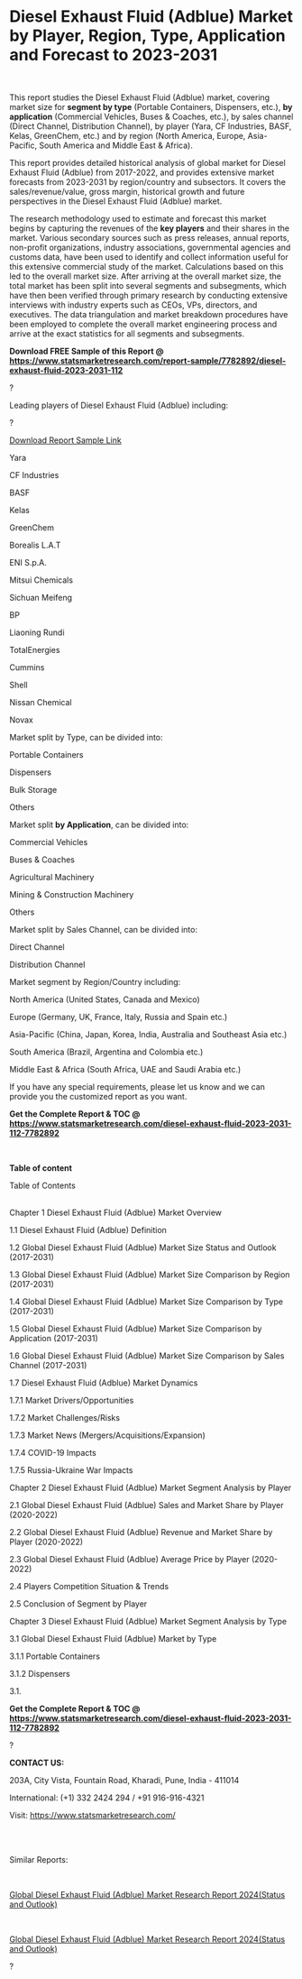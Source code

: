 <h1>Diesel Exhaust Fluid (Adblue) Market by Player, Region, Type, Application and Forecast to 2023-2031</h1><br/><p>This report studies the Diesel Exhaust Fluid (Adblue) market, covering market size for <strong>segment by type</strong> (Portable Containers, Dispensers, etc.), <strong>by application</strong> (Commercial Vehicles, Buses & Coaches, etc.), by sales channel (Direct Channel, Distribution Channel), by player (Yara, CF Industries, BASF, Kelas, GreenChem, etc.) and by region (North America, Europe, Asia-Pacific, South America and Middle East & Africa).</p>
 
 
 
 <p>This report provides detailed historical analysis of global market for Diesel Exhaust Fluid (Adblue) from 2017-2022, and provides extensive market forecasts from 2023-2031 by region/country and subsectors. It covers the sales/revenue/value, gross margin, historical growth and future perspectives in the Diesel Exhaust Fluid (Adblue) market.</p>
 
 
 
 <p>The research methodology used to estimate and forecast this market begins by capturing the revenues of the <strong>key players</strong> and their shares in the market. Various secondary sources such as press releases, annual reports, non-profit organizations, industry associations, governmental agencies and customs data, have been used to identify and collect information useful for this extensive commercial study of the market. Calculations based on this led to the overall market size. After arriving at the overall market size, the total market has been split into several segments and subsegments, which have then been verified through primary research by conducting extensive interviews with industry experts such as CEOs, VPs, directors, and executives. The data triangulation and market breakdown procedures have been employed to complete the overall market engineering process and arrive at the exact statistics for all segments and subsegments.</p>
 
 
 
 <div><b>Download FREE Sample of this Report @ <a href="https://www.statsmarketresearch.com/download-free-sample/7782892/diesel-exhaust-fluid-2023-2031-112">https://www.statsmarketresearch.com/report-sample/7782892/diesel-exhaust-fluid-2023-2031-112</a></b></div>
 
 
 
 <p>? </p>
 
 
 
 <p>Leading players of Diesel Exhaust Fluid (Adblue) including:</p>
 
 
 
 <p>? </p>
 
 
 
 <p><a href="https://www.statsmarketresearch.com/download-free-sample/7782892/diesel-exhaust-fluid-2023-2031-112">Download Report Sample Link</a></p>
 
 
 
 <p>Yara</p>
 
 
 
 <p>CF Industries</p>
 
 
 
 <p>BASF</p>
 
 
 
 <p>Kelas</p>
 
 
 
 <p>GreenChem</p>
 
 
 
 <p>Borealis L.A.T</p>
 
 
 
 <p>ENI S.p.A.</p>
 
 
 
 <p>Mitsui Chemicals</p>
 
 
 
 <p>Sichuan Meifeng</p>
 
 
 
 <p>BP</p>
 
 
 
 <p>Liaoning Rundi</p>
 
 
 
 <p>TotalEnergies</p>
 
 
 
 <p>Cummins</p>
 
 
 
 <p>Shell</p>
 
 
 
 <p>Nissan Chemical</p>
 
 
 
 <p>Novax</p>
 
 
 
 <p>Market split by Type, can be divided into:</p>
 
 
 
 <p>Portable Containers</p>
 
 
 
 <p>Dispensers</p>
 
 
 
 <p>Bulk Storage</p>
 
 
 
 <p>Others</p>
 
 
 
 <p>Market split <strong>by Application</strong>, can be divided into:</p>
 
 
 
 <p>Commercial Vehicles</p>
 
 
 
 <p>Buses & Coaches</p>
 
 
 
 <p>Agricultural Machinery</p>
 
 
 
 <p>Mining & Construction Machinery</p>
 
 
 
 <p>Others</p>
 
 
 
 <p>Market split by Sales Channel, can be divided into:</p>
 
 
 
 <p>Direct Channel</p>
 
 
 
 <p>Distribution Channel</p>
 
 
 
 <p>Market segment by Region/Country including:</p>
 
 
 
 <p>North America (United States, Canada and Mexico)</p>
 
 
 
 <p>Europe (Germany, UK, France, Italy, Russia and Spain etc.)</p>
 
 
 
 <p>Asia-Pacific (China, Japan, Korea, India, Australia and Southeast Asia etc.)</p>
 
 
 
 <p>South America (Brazil, Argentina and Colombia etc.)</p>
 
 
 
 <p>Middle East & Africa (South Africa, UAE and Saudi Arabia etc.)</p>
 
 
 
 <p>If you have any special requirements, please let us know and we can provide you the customized report as you want.</p>
 
 
 
 <div><b>Get the Complete Report & TOC @ <a href="https://www.statsmarketresearch.com/diesel-exhaust-fluid-2023-2031-112-7782892">https://www.statsmarketresearch.com/diesel-exhaust-fluid-2023-2031-112-7782892</a></b></div>
 
 
 
 <p><br />
 
 <b>Table of content</b></p>
 
 
 
 <p>Table of Contents<br />
 
 <br />
 
 Chapter 1 Diesel Exhaust Fluid (Adblue) Market Overview<br />
 
 1.1 Diesel Exhaust Fluid (Adblue) Definition<br />
 
 1.2 Global Diesel Exhaust Fluid (Adblue) Market Size Status and Outlook (2017-2031)<br />
 
 1.3 Global Diesel Exhaust Fluid (Adblue) Market Size Comparison by Region (2017-2031)<br />
 
 1.4 Global Diesel Exhaust Fluid (Adblue) Market Size Comparison by Type (2017-2031)<br />
 
 1.5 Global Diesel Exhaust Fluid (Adblue) Market Size Comparison by Application (2017-2031)<br />
 
 1.6 Global Diesel Exhaust Fluid (Adblue) Market Size Comparison by Sales Channel (2017-2031)<br />
 
 1.7 Diesel Exhaust Fluid (Adblue) Market Dynamics<br />
 
 1.7.1 Market Drivers/Opportunities<br />
 
 1.7.2 Market Challenges/Risks<br />
 
 1.7.3 Market News (Mergers/Acquisitions/Expansion)<br />
 
 1.7.4 COVID-19 Impacts<br />
 
 1.7.5 Russia-Ukraine War Impacts<br />
 
 Chapter 2 Diesel Exhaust Fluid (Adblue) Market Segment Analysis by Player<br />
 
 2.1 Global Diesel Exhaust Fluid (Adblue) Sales and Market Share by Player (2020-2022)<br />
 
 2.2 Global Diesel Exhaust Fluid (Adblue) Revenue and Market Share by Player (2020-2022)<br />
 
 2.3 Global Diesel Exhaust Fluid (Adblue) Average Price by Player (2020-2022)<br />
 
 2.4 Players Competition Situation & Trends<br />
 
 2.5 Conclusion of Segment by Player<br />
 
 Chapter 3 Diesel Exhaust Fluid (Adblue) Market Segment Analysis by Type<br />
 
 3.1 Global Diesel Exhaust Fluid (Adblue) Market by Type<br />
 
 3.1.1 Portable Containers<br />
 
 3.1.2 Dispensers<br />
 
 3.1.</p>
 
 
 
 <div><b>Get the Complete Report & TOC @ <a href="https://www.statsmarketresearch.com/diesel-exhaust-fluid-2023-2031-112-7782892">https://www.statsmarketresearch.com/diesel-exhaust-fluid-2023-2031-112-7782892</a></b></div>
 
 
 
 <p>? </p>
 
 
 
 <p><b>CONTACT US:</b><br />
 
 203A, City Vista, Fountain Road, Kharadi, Pune, India - 411014<br />
 
 International: (+1) 332 2424 294 / +91 916-916-4321<br />
 
 Visit: <a href="https://www.statsmarketresearch.com/">https://www.statsmarketresearch.com/</a><br />
 
 <br />
 
 <br />
 
 Similar Reports:<br />
 
 <br />
 
 <a href="https://www.statsmarketresearch.com/global-diesel-exhaust-fluid-2024-865-7907262">Global Diesel Exhaust Fluid (Adblue) Market Research Report 2024(Status and Outlook)</a><br />
 
 <br />
 
 <a href="https://www.statsmarketresearch.com/global-diesel-exhaust-fluid-2024-705-7906661">Global Diesel Exhaust Fluid (Adblue) Market Research Report 2024(Status and Outlook)</a><br />
 
 ? </p>